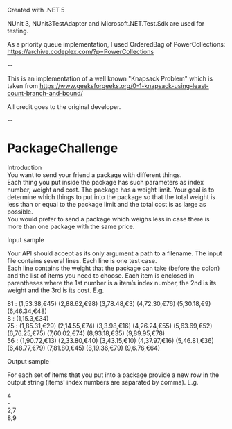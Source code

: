 Created with .NET 5

NUnit 3, NUnit3TestAdapter and Microsoft.NET.Test.Sdk are used for testing.

As a priority queue implementation, I used OrderedBag of PowerCollections: https://archive.codeplex.com/?p=PowerCollections

--

This is an implementation of a well known "Knapsack Problem" which is taken from https://www.geeksforgeeks.org/0-1-knapsack-using-least-count-branch-and-bound/

All credit goes to the original developer.

--


# PackageChallenge

Introduction	
You want to send your friend a package with different things.  
Each thing you put inside the package has such parameters as index number, weight and cost. The 
package has a weight limit. Your goal is to determine which things to put into the package so that the 
total weight is less than or equal to the package limit and the total cost is as large as possible.  
You would prefer to send a package which weighs less in case there is more than one package with the 
same price.  

Input	sample 

Your API should accept as its only argument a path to a filename. The input file contains several lines. 
Each line is one test case.  
Each line contains the weight that the package can take (before the colon) and the list of items you need 
to choose. Each item is enclosed in parentheses where the 1st number is a item’s index number, the 2nd 
is its weight and the 3rd is its cost. E.g. 


81 : (1,53.38,€45) (2,88.62,€98) (3,78.48,€3) (4,72.30,€76) (5,30.18,€9) (6,46.34,€48) <br>
8 : (1,15.3,€34) <br>
75 : (1,85.31,€29) (2,14.55,€74) (3,3.98,€16) (4,26.24,€55) (5,63.69,€52) (6,76.25,€75) (7,60.02,€74) (8,93.18,€35) (9,89.95,€78) <br>
56 : (1,90.72,€13) (2,33.80,€40) (3,43.15,€10) (4,37.97,€16) (5,46.81,€36) (6,48.77,€79) (7,81.80,€45) (8,19.36,€79) (9,6.76,€64) <br>



Output	sample	

For each set of items that you put into a package provide a new row in the output string (items' index numbers are separated by comma). E.g.  

4<br>
-<br>
2,7 <br>
8,9
